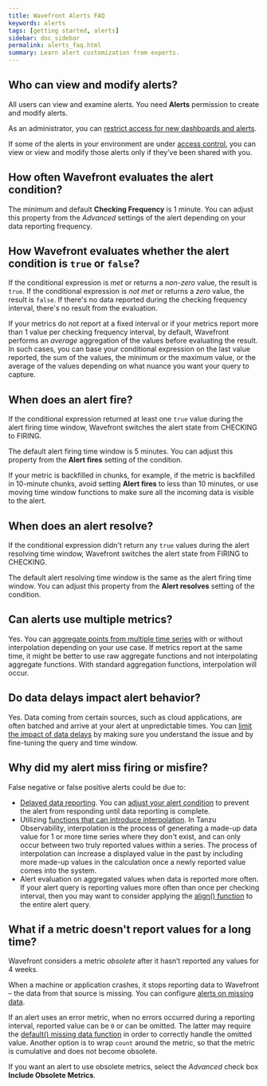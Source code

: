 ```yaml
---
title: Wavefront Alerts FAQ
keywords: alerts
tags: [getting started, alerts]
sidebar: doc_sidebar
permalink: alerts_faq.html
summary: Learn alert customization from experts.
---
```

## Who can view and modify alerts?
All users can view and examine alerts. You need **Alerts** permission to create and modify alerts.

As an administrator, you can [restrict access for new dashboards and alerts](access.html#changing-access-for-individual-dashboards-or-alerts).

If some of the alerts in your environment are under [access control](access.html), you can view or view and modify those alerts only if they’ve been shared with you.

## How often Wavefront evaluates the alert condition?
The minimum and default **Checking Frequency** is 1 minute. You can adjust this property from the *Advanced* settings of the alert depending on your data reporting frequency.

## How Wavefront evaluates whether the alert condition is `true` or `false`?
If the conditional expression is *met* or returns a *non-zero* value, the result is `true`. If the conditional expression is *not met* or returns a *zero* value, the result is `false`. If there's no data reported during the checking frequency interval, there's no result from the evaluation.

If your metrics do not report at a fixed interval or if your metrics report more than 1 value per checking frequency interval, by default, Wavefront performs an *average* aggregation of the values before evaluating the result. In such cases, you can base your conditional expression on the last value reported, the sum of the values, the minimum or the maximum value, or the average of the values depending on what nuance you want your query to capture.

## When does an alert fire?
If the conditional expression returned at least one `true` value during the alert firing time window, Wavefront switches the alert state from CHECKING to FIRING.

The default alert firing time window is 5 minutes. You can adjust this property from the **Alert fires** setting of the condition.

If your metric is backfilled in chunks, for example, if the metric is backfilled in 10-minute chunks, avoid setting **Alert fires** to less than 10 minutes, or use moving time window functions to make sure all the incoming data is visible to the alert.

## When does an alert resolve?
If the conditional expression didn't return any `true` values during the alert resolving time window, Wavefront switches the alert state from FIRING to CHECKING.

The default alert resolving time window is the same as the alert firing time window. You can adjust this property from the **Alert resolves** setting of the condition.

## Can alerts use multiple metrics?
Yes. You can [aggregate points from multiple time series](query_language_aggregate_functions.html) with or without interpolation depending on your use case. If metrics report at the same time, it might be better to use raw aggregate functions and not interpolating aggregate functions. With standard aggregation functions, interpolation will occur.

## Do data delays impact alert behavior?
Yes. Data coming from certain sources, such as cloud applications, are often batched and arrive at your alert at unpredictable times. You can [limit the impact of data delays](alerts_delayed_data.html) by making sure you understand the issue and by fine-tuning the query and time window.

## Why did my alert miss firing or misfire?
False negative or false positive alerts could be due to:
* [Delayed data reporting](alerts_delayed_data.html#check-for-a-data-delay). You can [adjust your alert condition](alerts_delayed_data.html#minimize-the-impact-of-data-delays-on-alerts) to prevent the alert from responding until data reporting is complete.
* Utilizing [functions that can introduce interpolation](query_language_discrete_continuous.html#functions-that-use-interpolation-to-create-continuous-data). In Tanzu Observability, interpolation is the process of generating a made-up data value for 1 or more time series where they don't exist, and can only occur between two truly reported values within a series. The process of interpolation can increase a displayed value in the past by including more made-up values in the calculation once a newly reported value comes into the system.
* Alert evaluation on aggregated values when data is reported more often. If your alert query is reporting values more often than once per checking interval, then you may want to consider applying the [align() function](ts_align.html) to the entire alert query.

## What if a metric doesn't report values for a long time?
Wavefront considers a metric *obsolete* after it hasn’t reported any values for 4 weeks.

When a machine or application crashes, it stops reporting data to Wavefront – the data from that source is missing. You can configure [alerts on missing data](alerts_missing_data.html).

If an alert uses an error metric, when no errors occurred during a reporting interval, reported value can be `0` or can be omitted. The latter may require the [default() missing data function](ts_default.html) in order to correctly handle the omitted value. Another option is to wrap `count` around the metric, so that the metric is cumulative and does not become obsolete.

If you want an alert to use obsolete metrics, select the *Advanced* check box **Include Obsolete Metrics**.
